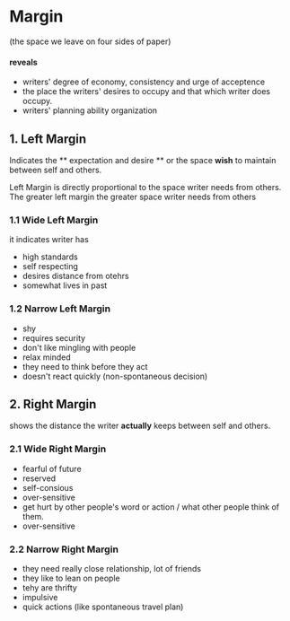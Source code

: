 # Margin
(the space we leave on four sides of paper)

#### reveals
- writers' degree of economy, consistency and urge of acceptence
- the place the writers' desires to occupy and that which writer does occupy.
- writers' planning ability organization

## 1. Left Margin
  Indicates the ** expectation and desire ** or the space **wish** to maintain between self and others.
  
  Left Margin is directly proportional to the space writer needs from others. The greater left margin the greater space writer needs from others
  
  ### 1.1 Wide Left Margin
  it indicates writer has
  - high standards
  - self respecting
  - desires distance from otehrs
  - somewhat lives in past

### 1.2 Narrow Left Margin
- shy
- requires security
- don't like mingling with people
- relax minded
- they need to think before they act
- doesn't react quickly (non-spontaneous decision)

## 2. Right Margin
shows the distance the writer **actually** keeps between self and others.

### 2.1 Wide Right Margin
- fearful of future
- reserved
- self-consious
- over-sensitive
- get hurt by other people's word or action / what other people think of them.
- over-sensitive

### 2.2 Narrow Right Margin
- they need really close relationship, lot of friends
- they like to lean on people
- tehy are thrifty
- impulsive
- quick actions (like spontaneous travel plan)
